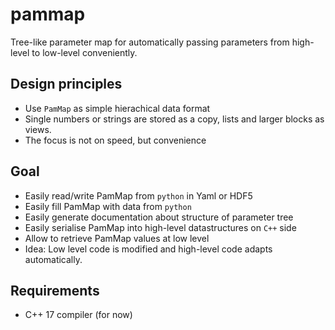 # pammap

Tree-like parameter map for automatically passing parameters from
high-level to low-level conveniently.

## Design principles
- Use `PamMap` as simple hierachical data format
- Single numbers or strings are stored as a copy, lists and larger blocks as views.
- The focus is not on speed, but convenience

## Goal
- Easily read/write PamMap from `python` in Yaml or HDF5
- Easily fill PamMap with data from `python`
- Easily generate documentation about structure of parameter tree
- Easily serialise PamMap into high-level datastructures on `C++` side
- Allow to retrieve PamMap values at low level
- Idea: Low level code is modified and high-level code adapts automatically.

## Requirements
- C++ 17 compiler (for now)

